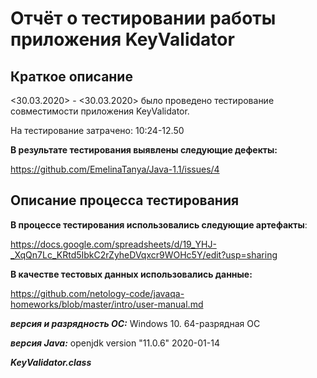# Отчёт о тестировании работы приложения KeyValidator #

## Краткое описание ##
<30.03.2020> - <30.03.2020> было проведено тестирование совместимости приложения KeyValidator.

 На тестирование затрачено: 10:24-12.50

**В результате тестирования выявлены следующие дефекты:** 

https://github.com/EmelinaTanya/Java-1.1/issues/4

## Описание процесса тестирования

**В процессе тестирования использовались следующие артефакты**:

https://docs.google.com/spreadsheets/d/19_YHJ-_XqQn7Lc_KRtd5IbkC2rZyheDVqxcr9WOHc5Y/edit?usp=sharing


**В качестве тестовых данных использовались данные:**

https://github.com/netology-code/javaqa-homeworks/blob/master/intro/user-manual.md


***версия и разрядность ОС:*** Windows 10. 64-разрядная ОС

***версия Java:*** openjdk version "11.0.6" 2020-01-14

***KeyValidator.class***